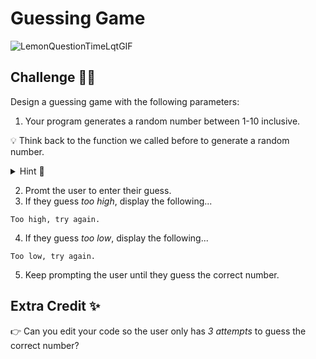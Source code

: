 # Guessing Game 
![LemonQuestionTimeLqtGIF](https://github.com/user-attachments/assets/4e37256f-72ef-49c9-bfe3-fd82e448b98d)
## Challenge 👨‍💻
Design a guessing game with the following parameters:

1. Your program generates a random number between 1-10 inclusive.

💡 Think back to the function we called before to generate a random number.

<details>
  <summary> Hint 👀 </summary>
  
````py
import random

random.randint()

````
</details>

2. Promt the user to enter their guess.
3. If they guess *too high*, display the following...
````
Too high, try again.
````
4. If they guess *too low*, display the following...
````
Too low, try again.
````
5. Keep prompting the user until they guess the correct number.
>

## Extra Credit ✨
👉 Can you edit your code so the user only has *3 attempts* to guess the correct number? 


